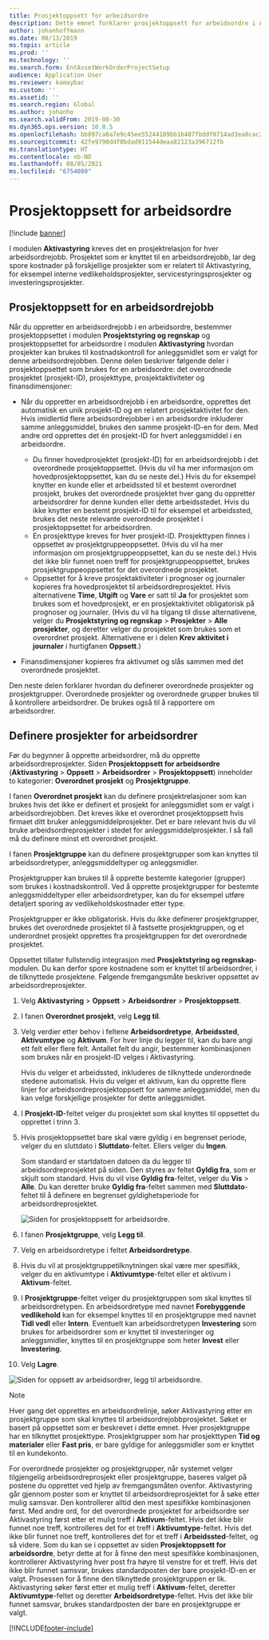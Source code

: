```yaml
---
title: Prosjektoppsett for arbeidsordre
description: Dette emnet forklarer prosjektoppsett for arbeidsordre i Aktivastyring.
author: johanhoffmann
ms.date: 08/13/2019
ms.topic: article
ms.prod: ''
ms.technology: ''
ms.search.form: EntAssetWorkOrderProjectSetup
audience: Application User
ms.reviewer: kamaybac
ms.custom: ''
ms.assetid: ''
ms.search.region: Global
ms.author: johanho
ms.search.validFrom: 2019-08-30
ms.dyn365.ops.version: 10.0.5
ms.openlocfilehash: bb897ca0a7e9c45ee55244189bb1b487fbddf0714ad3ea0cac26eb7bac36a07f
ms.sourcegitcommit: 42fe9790ddf0bdad911544deaa82123a396712fb
ms.translationtype: HT
ms.contentlocale: nb-NO
ms.lasthandoff: 08/05/2021
ms.locfileid: "6754089"
---
```

# <a name="work-order-project-setup"></a>Prosjektoppsett for arbeidsordre

[!include [banner](../../includes/banner.md)]

 

I modulen **Aktivastyring** kreves det en prosjektrelasjon for hver arbeidsordrejobb. Prosjektet som er knyttet til en arbeidsordrejobb, lar deg spore kostnader på forskjellige prosjekter som er relatert til Aktivastyring, for eksempel interne vedlikeholdsprosjekter, servicestyringsprosjekter og investeringsprosjekter. 

## <a name="project-setup-for-a-work-order-job"></a>Prosjektoppsett for en arbeidsordrejobb

Når du oppretter en arbeidsordrejobb i en arbeidsordre, bestemmer prosjektoppsettet i modulen **Prosjektstyring og regnskap** og prosjektoppsettet for arbeidsordre i modulen **Aktivastyring** hvordan prosjekter kan brukes til kostnadskontroll for anleggsmidlet som er valgt for denne arbeidsordrejobben. Denne delen beskriver følgende deler i prosjektoppsettet som brukes for en arbeidsordre: det overordnede prosjektet (prosjekt-ID), prosjekttype, prosjektaktiviteter og finansdimensjoner:

- Når du oppretter en arbeidsordrejobb i en arbeidsordre, opprettes det automatisk en unik prosjekt-ID og en relatert prosjektaktivitet for den. Hvis imidlertid flere arbeidsordrejobber i en arbeidsordre inkluderer samme anleggsmiddel, brukes den samme prosjekt-ID-en for dem. Med andre ord opprettes det én prosjekt-ID for hvert anleggsmiddel i en arbeidsordre.

    - Du finner hovedprosjektet (prosjekt-ID) for en arbeidsordrejobb i det overordnede prosjektoppsettet. (Hvis du vil ha mer informasjon om hovedprosjektoppsettet, kan du se neste del.) Hvis du for eksempel knytter en kunde eller et arbeidssted til et bestemt overordnet prosjekt, brukes det overordnede prosjektet hver gang du oppretter arbeidsordrer for denne kunden eller dette arbeidsstedet. Hvis du ikke knytter en bestemt prosjekt-ID til for eksempel et arbeidssted, brukes det neste relevante overordnede prosjektet i prosjektoppsettet for arbeidsordren.
    - En prosjekttype kreves for hver prosjekt-ID. Prosjekttypen finnes i oppsettet av prosjektgruppeoppsettet. (Hvis du vil ha mer informasjon om prosjektgruppeoppsettet, kan du se neste del.) Hvis det ikke blir funnet noen treff for prosjektgruppeoppsettet, brukes prosjektgruppeoppsettet for det overordnede prosjektet.
    - Oppsettet for å kreve prosjektaktiviteter i prognoser og journaler kopieres fra hovedprosjektet til arbeidsordreprosjektet. Hvis alternativene **Time**, **Utgift** og **Vare** er satt til **Ja** for prosjektet som brukes som et hovedprosjekt, er en prosjektaktivitet obligatorisk på prognoser og journaler. (Hvis du vil ha tilgang til disse alternativene, velger du **Prosjektstyring og regnskap** \> **Prosjekter** \> **Alle prosjekter**, og deretter velger du prosjektet som brukes som et overordnet prosjekt. Alternativene er i delen **Krev aktivitet i journaler** i hurtigfanen **Oppsett**.)

- Finansdimensjoner kopieres fra aktivumet og slås sammen med det overordnede prosjektet.

Den neste delen forklarer hvordan du definerer overordnede prosjekter og prosjektgrupper. Overordnede prosjekter og overordnede grupper brukes til å kontrollere arbeidsordrer. De brukes også til å rapportere om arbeidsordrer.

## <a name="set-up-work-order-projects"></a>Definere prosjekter for arbeidsordrer

Før du begynner å opprette arbeidsordrer, må du opprette arbeidsordreprosjekter. Siden **Prosjektoppsett for arbeidsordre** (**Aktivastyring** \> **Oppsett** \> **Arbeidsordrer** \> **Prosjektoppsett**) inneholder to kategorier: **Overordnet prosjekt** og **Prosjektgruppe**.

I fanen **Overordnet prosjekt** kan du definere prosjektrelasjoner som kan brukes hvis det ikke er definert et prosjekt for anleggsmidlet som er valgt i arbeidsordrejobben. Det kreves ikke et overordnet prosjektoppsett hvis firmaet ditt bruker anleggsmiddelprosjekter. Det er bare relevant hvis du vil bruke arbeidsordreprosjekter i stedet for anleggsmiddelprosjekter. I så fall må du definere minst ett overordnet prosjekt.

I fanen **Prosjektgruppe** kan du definere prosjektgrupper som kan knyttes til arbeidsordretyper, anleggsmiddeltyper og anleggsmidler.

Prosjektgrupper kan brukes til å opprette bestemte kategorier (grupper) som brukes i kostnadskontroll. Ved å opprette prosjektgrupper for bestemte anleggsmiddeltyper eller arbeidsordretyper, kan du for eksempel utføre detaljert sporing av vedlikeholdskostnader etter type.

Prosjektgrupper er ikke obligatorisk. Hvis du ikke definerer prosjektgrupper, brukes det overordnede prosjektet til å fastsette prosjektgruppen, og et underordnet prosjekt opprettes fra prosjektgruppen for det overordnede prosjektet.

Oppsettet tillater fullstendig integrasjon med **Prosjektstyring og regnskap**-modulen. Du kan derfor spore kostnadene som er knyttet til arbeidsordrer, i de tilknyttede prosjektene. Følgende fremgangsmåte beskriver oppsettet av arbeidsordreprosjekter.

1. Velg **Aktivastyring** \> **Oppsett** \> **Arbeidsordrer** \> **Prosjektoppsett**.
2. I fanen **Overordnet prosjekt**, velg **Legg til**.
3. Velg verdier etter behov i feltene **Arbeidsordretype**, **Arbeidssted**, **Aktivumtype** og **Aktivum**. For hver linje du legger til, kan du bare angi ett felt eller flere felt. Antallet felt du angir, bestemmer kombinasjonen som brukes når en prosjekt-ID velges i Aktivastyring. 

    Hvis du velger et arbeidssted, inkluderes de tilknyttede underordnede stedene automatisk. Hvis du velger et aktivum, kan du opprette flere linjer for arbeidsordreprosjektoppsett for samme anleggsmiddel, men du kan velge forskjellige prosjekter for dette anleggsmidlet.

4. I **Prosjekt-ID**-feltet velger du prosjektet som skal knyttes til oppsettet du opprettet i trinn 3.
5. Hvis prosjektoppsettet bare skal være gyldig i en begrenset periode, velger du en sluttdato i **Sluttdato**-feltet. Ellers velger du **Ingen**.

    Som standard er startdatoen datoen da du legger til arbeidsordreprosjektet på siden. Den styres av feltet **Gyldig fra**, som er skjult som standard. Hvis du vil vise **Gyldig fra**-feltet, velger du **Vis** \> **Alle**. Du kan deretter bruke **Gyldig fra**-feltet sammen med **Sluttdato**-feltet til å definere en begrenset gyldighetsperiode for arbeidsordreprosjektet.

    ![Siden for prosjektoppsett for arbeidsordre.](media/17-setup-for-work-orders.png)

6. I fanen **Prosjektgruppe**, velg **Legg til**.
7. Velg en arbeidsordretype i feltet **Arbeidsordretype**.
8. Hvis du vil at prosjektgruppetilknytningen skal være mer spesifikk, velger du en aktivumtype i **Aktivumtype**-feltet eller et aktivum i **Aktivum**-feltet.
9. I **Prosjektgruppe**-feltet velger du prosjektgruppen som skal knyttes til arbeidsordretypen. En arbeidsordretype med navnet **Forebyggende vedlikehold** kan for eksempel knyttes til en prosjektgruppe med navnet **Tidl vedl** eller **Intern**. Eventuelt kan arbeidsordretypen **Investering** som brukes for arbeidsordrer som er knyttet til investeringer og anleggsmidler, knyttes til en prosjektgruppe som heter **Invest** eller **Investering**.
10. Velg **Lagre**.

![Siden for oppsett av arbeidsordrer, legg til arbeidsordre.](media/18-setup-for-work-orders.png)

> [!NOTE]
> Hver gang det opprettes en arbeidsordrelinje, søker Aktivastyring etter en prosjektgruppe som skal knyttes til arbeidsordrejobbprosjektet. Søket er basert på oppsettet som er beskrevet i dette emnet. Hver prosjektgruppe har en tilknyttet prosjekttype. Prosjektgrupper som har prosjekttypen **Tid og materialer** eller **Fast pris**, er bare gyldige for anleggsmidler som er knyttet til en kundekonto.
>
> For overordnede prosjekter og prosjektgrupper, når systemet velger tilgjengelig arbeidsordreprosjekt eller prosjektgruppe, baseres valget på postene du opprettet ved hjelp av fremgangsmåten ovenfor. Aktivastyring går gjennom poster som er knyttet til arbeidsordreprosjektet for å søke etter mulig samsvar. Den kontrollerer alltid den mest spesifikke kombinasjonen først. Med andre ord, for det overordnede prosjektet for arbeidsordre ser Aktivastyring først etter et mulig treff i **Aktivum**-feltet. Hvis det ikke blir funnet noe treff, kontrolleres det for et treff i **Aktivumtype**-feltet. Hvis det ikke blir funnet noe treff, kontrolleres det for et treff i **Arbeidssted**-feltet, og så videre. Som du kan se i oppsettet av siden **Prosjektoppsett for arbeidsordre**, betyr dette at for å finne den mest spesifikke kombinasjonen, kontrollerer Aktivastyring hver post fra høyre til venstre for et treff. Hvis det ikke blir funnet samsvar, brukes standardposten der bare prosjekt-ID-en er valgt. Prosessen for å finne den tilknyttede prosjektgruppen er lik. Aktivastyring søker først etter et mulig treff i **Aktivum**-feltet, deretter **Aktivumtype**-feltet og deretter **Arbeidsordretype**-feltet. Hvis det ikke blir funnet samsvar, brukes standardposten der bare en prosjektgruppe er valgt.


[!INCLUDE[footer-include](../../../includes/footer-banner.md)]